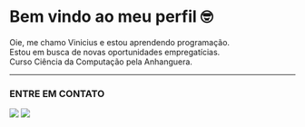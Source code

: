 # Bem vindo ao meu perfil 🤓
Oie, me chamo Vinicius e estou aprendendo programação.<br>
Estou em busca de novas oportunidades empregatícias.<br>
Curso Ciência da Computação pela Anhanguera.<br>

<hr>

### ENTRE EM CONTATO
  
<div>
  <a href = "mailto:viniciussaintclair@gmail.com"><img src="https://img.shields.io/badge/Gmail-D14836?style=for-the-badge&logo=gmail&logoColor=white" target="_blank"></a>
  <a href="https://**https://www.linkedin.com/in/vinicius-saint-clair-alves-pereira-bb0a512bb/**" target="_blank"><img src="https://img.shields.io/badge/-LinkedIn-%230077B5?style=for-the-badge&logo=linkedin&logoColor=white" target="_blank"></a>
</div>
